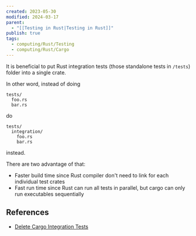 ```yaml
---
created: 2023-05-30
modified: 2024-03-17
parent:
  - "[[Testing in Rust|Testing in Rust]]"
publish: true
tags:
  - computing/Rust/Testing
  - computing/Rust/Cargo
---
```

It is beneficial to put Rust integration tests (those standalone tests in `/tests`) folder into a single crate.

In other word, instead of doing
```
tests/
  foo.rs
  bar.rs
```
do
```
tests/
  integration/
    foo.rs
    bar.rs
```
instead.

There are two advantage of that:
- Faster build time since Rust compiler don't need to link for each individual test crates
- Fast run time since Rust can run all tests in parallel, but cargo can only run executables sequentially

## References
- [Delete Cargo Integration Tests](https://matklad.github.io/2021/02/27/delete-cargo-integration-tests.html)